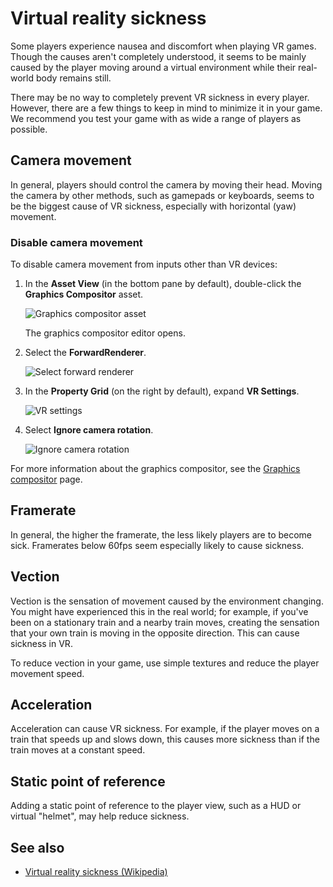 # Virtual reality sickness

Some players experience nausea and discomfort when playing VR games. Though the causes aren't completely understood, it seems to be mainly caused by the player moving around a virtual environment while their real-world body remains still.

There may be no way to completely prevent VR sickness in every player. However, there are a few things to keep in mind to minimize it in your game. We recommend you test your game with as wide a range of players as possible.

## Camera movement

In general, players should control the camera by moving their head. Moving the camera by other methods, such as gamepads or keyboards, seems to be the biggest cause of VR sickness, especially with horizontal (yaw) movement.

### Disable camera movement

To disable camera movement from inputs other than VR devices:

1. In the **Asset View** (in the bottom pane by default), double-click the **Graphics Compositor** asset.

    ![Graphics compositor asset](../graphics/graphics-compositor/media/graphics-compositor-asset.png)

    The graphics compositor editor opens.

2. Select the **ForwardRenderer**.

    ![Select forward renderer](media/select-forward-renderer.png)

3. In the **Property Grid** (on the right by default), expand **VR Settings**.

    ![VR settings](media/vr-settings.png)

4. Select **Ignore camera rotation**.

    ![Ignore camera rotation](media/ignore-camera-rotation.png)

For more information about the graphics compositor, see the [Graphics compositor](../graphics/graphics-compositor/index.md) page.

## Framerate

In general, the higher the framerate, the less likely players are to become sick. Framerates below 60fps seem especially likely to cause sickness.

## Vection

Vection is the sensation of movement caused by the environment changing. You might have experienced this in the real world; for example, if you've been on a stationary train and a nearby train moves, creating the sensation that your own train is moving in the opposite direction. This can cause sickness in VR.

To reduce vection in your game, use simple textures and reduce the player movement speed.

## Acceleration

Acceleration can cause VR sickness. For example, if the player moves on a train that speeds up and slows down, this causes more sickness than if the train moves at a constant speed.

## Static point of reference

Adding a static point of reference to the player view, such as a HUD or virtual "helmet", may help reduce sickness.

## See also

* [Virtual reality sickness (Wikipedia)](https://en.wikipedia.org/wiki/Virtual_reality_sickness)